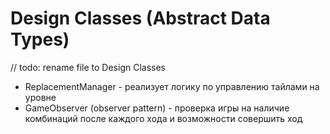 # Design Classes (Abstract Data Types)
// todo: rename file to Design Classes

- ReplacementManager - реализует логику по управлению тайлами на уровне
- GameObserver (observer pattern) - проверка игры на наличие комбинаций после каждого хода и возможности совершить ход
